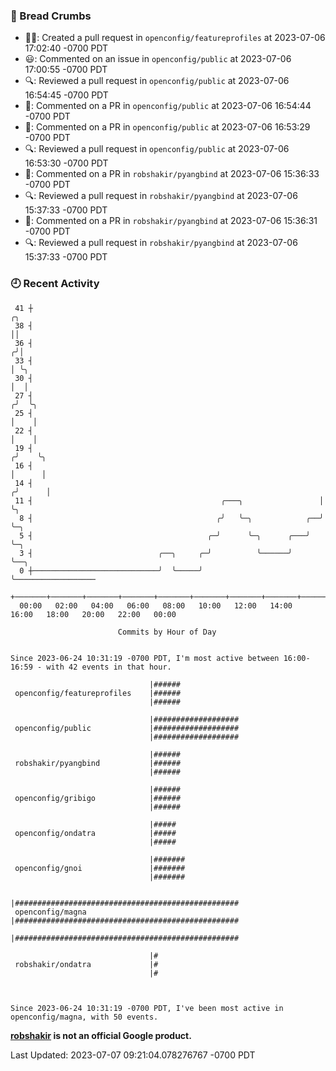 ### 🍞 Bread Crumbs

 * ✍🏼: Created a pull request in `openconfig/featureprofiles` at 2023-07-06 17:02:40 -0700 PDT
 * 😃: Commented on an issue in `openconfig/public` at 2023-07-06 17:00:55 -0700 PDT
 * 🔍: Reviewed a pull request in  `openconfig/public` at 2023-07-06 16:54:45 -0700 PDT
 * 💬: Commented on a PR in  `openconfig/public` at 2023-07-06 16:54:44 -0700 PDT
 * 💬: Commented on a PR in  `openconfig/public` at 2023-07-06 16:53:29 -0700 PDT
 * 🔍: Reviewed a pull request in  `openconfig/public` at 2023-07-06 16:53:30 -0700 PDT
 * 💬: Commented on a PR in  `robshakir/pyangbind` at 2023-07-06 15:36:33 -0700 PDT
 * 🔍: Reviewed a pull request in  `robshakir/pyangbind` at 2023-07-06 15:37:33 -0700 PDT
 * 💬: Commented on a PR in  `robshakir/pyangbind` at 2023-07-06 15:36:31 -0700 PDT
 * 🔍: Reviewed a pull request in  `robshakir/pyangbind` at 2023-07-06 15:37:33 -0700 PDT

### 🕘 Recent Activity
```
 41 ┼                                                                    ╭╮
 38 ┤                                                                    ││
 36 ┤                                                                   ╭╯│
 33 ┤                                                                   │ ╰╮
 30 ┤                                                                   │  │
 27 ┤                                                                  ╭╯  ╰╮
 25 ┤                                                                  │    │
 22 ┤                                                                  │    │
 19 ┤                                                                 ╭╯    ╰╮
 16 ┤                                                                 │      │
 14 ┤                                                                ╭╯      │
 11 ┤                                          ╭───╮                 │       ╰╮
  8 ┤                                         ╭╯   ╰─╮            ╭──╯        ╰─╮
  5 ┤                                       ╭─╯      ╰─╮      ╭───╯             ╰─╮
  3 ┤                            ╭──╮     ╭─╯          ╰──────╯                   ╰──╮
  0 ┼────────────────────────────╯  ╰─────╯                                          ╰──────────────────
    +───────+───────+───────+───────+───────+───────+───────+───────+───────+───────+───────+───────+────
  00:00   02:00   04:00   06:00   08:00   10:00   12:00   14:00   16:00   18:00   20:00   22:00   00:00   

						Commits by Hour of Day


Since 2023-06-24 10:31:19 -0700 PDT, I'm most active between 16:00-16:59 - with 42 events in that hour.

```



```
                               |######
 openconfig/featureprofiles    |######
                               |######

                               |###################
 openconfig/public             |###################
                               |###################

                               |######
 robshakir/pyangbind           |######
                               |######

                               |######
 openconfig/gribigo            |######
                               |######

                               |#####
 openconfig/ondatra            |#####
                               |#####

                               |#######
 openconfig/gnoi               |#######
                               |#######

                               |##################################################
 openconfig/magna              |##################################################
                               |##################################################

                               |#
 robshakir/ondatra             |#
                               |#



Since 2023-06-24 10:31:19 -0700 PDT, I've been most active in openconfig/magna, with 50 events.

```
**[robshakir](mailto:robjs@google.com) is not an official Google product.**  


Last Updated: 2023-07-07 09:21:04.078276767 -0700 PDT
